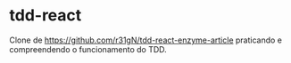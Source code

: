 # tdd-react
Clone de https://github.com/r31gN/tdd-react-enzyme-article praticando e compreendendo o funcionamento do TDD.
